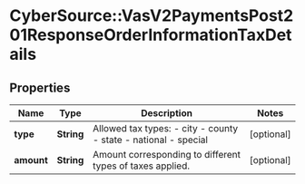 # CyberSource::VasV2PaymentsPost201ResponseOrderInformationTaxDetails

## Properties
Name | Type | Description | Notes
------------ | ------------- | ------------- | -------------
**type** | **String** | Allowed tax types: - city - county - state - national - special  | [optional] 
**amount** | **String** | Amount corresponding to different types of taxes applied.  | [optional] 


